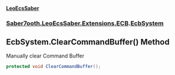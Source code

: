 #### [LeoEcsSaber](index.md 'index')
### [Saber7ooth.LeoEcsSaber.Extensions.ECB](Saber7ooth.LeoEcsSaber.Extensions.ECB.md 'Saber7ooth.LeoEcsSaber.Extensions.ECB').[EcbSystem](EcbSystem.md 'Saber7ooth.LeoEcsSaber.Extensions.ECB.EcbSystem')

## EcbSystem.ClearCommandBuffer() Method

Manually clear Command Buffer

```csharp
protected void ClearCommandBuffer();
```